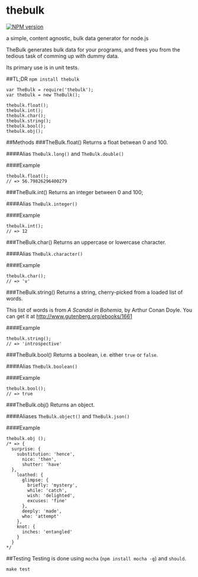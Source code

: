 thebulk
=======

[![NPM version](https://badge.fury.io/js/thebulk.svg)](http://badge.fury.io/js/thebulk)

a simple, content agnostic, bulk data generator for node.js

TheBulk generates bulk data for your programs, and frees you from the tedious task of comming up with dummy data.

Its primary use is in unit tests.

##TL;DR
`npm install thebulk`

```
var TheBulk = require('thebulk');
var thebulk = new TheBulk();

thebulk.float();
thebulk.int();
thebulk.char();
thebulk.string();
thebulk.bool();
thebulk.obj();
```

##Methods
###TheBulk.float()
Returns a float betwean 0 and 100.

####Alias
`TheBulk.long()` and `TheBulk.double()`

####Example
```
thebulk.float();
// => 56.79826296400279
```

###TheBulk.int()
Returns an integer between 0 and 100;

####Alias
`TheBulk.integer()`

####Example
```
thebulk.int();
// => 12
```


###TheBulk.char()
Returns an uppercase or lowercase character.

####Alias
`TheBulk.character()`

####Example
```
thebulk.char();
// => 'v'
```

###TheBulk.string()
Returns a string, cherry-picked from a loaded list of words.

This list of words is from *A Scandal in Bohemia*, by Arthur Conan Doyle.
You can get it at http://www.gutenberg.org/ebooks/1661

####Example
```
thebulk.string();
// => 'introspective'
```

###TheBulk.bool()
Returns a boolean, i.e. either `true` or `false`.

####Alias
`TheBulk.boolean()`

####Example
```
thebulk.bool();
// => true
```

###TheBulk.obj()
Returns an object.

####Aliases
`TheBulk.object()` and `TheBulk.json()`

####Example
```
thebulk.obj ();
/* => {
  surprise: {
    substitution: 'hence',
      nice: 'then',
      shutter: 'have'
  },
    loathed: {
      glimpse: {
        briefly: 'mystery',
        while: 'catch',
        wish: 'delighted',
        excuses: 'fine'
      },
      deeply: 'made',
      who: 'attempt'
    },
    knot: {
      inches: 'entangled'
    }
  }
*/
```

##Testing
Testing is done using `mocha` (`npm install mocha -g`) and `should`.
```
make test
```
